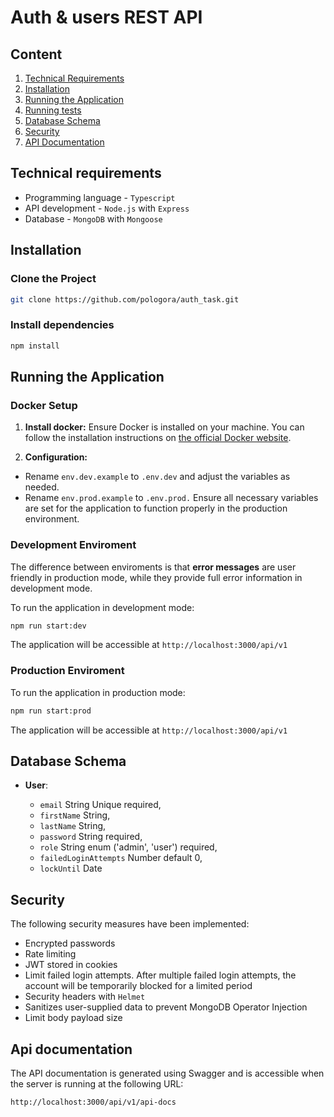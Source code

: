 # Auth & users REST API

## Content

1. [Technical Requirements](#technical-requirements)
2. [Installation](#installation)
3. [Running the Application](#running-the-application)
4. [Running tests](#running-tests)
5. [Database Schema](#database-schema-design)
6. [Security](#security)
7. [API Documentation](#api-documentation)

## Technical requirements

- Programming language - `Typescript`
- API development - `Node.js` with `Express`
- Database - `MongoDB` with `Mongoose`

## Installation

### Clone the Project

```bash
git clone https://github.com/pologora/auth_task.git
```

### Install dependencies

```Bash
npm install
```

## Running the Application

### Docker Setup

1. **Install docker:** Ensure Docker is installed on your machine. You can follow the installation instructions on [the official Docker website](https://www.docker.com/).

2. **Configuration:**

- Rename `env.dev.example` to `.env.dev` and adjust the variables as needed.
- Rename `env.prod.example` to `.env.prod.` Ensure all necessary variables are set for the application to function properly in the production environment.

### Development Enviroment

The difference between enviroments is that **error messages** are user friendly in production mode, while they provide full error information in development mode.

To run the application in development mode:

```Bash
npm run start:dev
```

The application will be accessible at `http://localhost:3000/api/v1`

### Production Enviroment

To run the application in production mode:

```Bash
npm run start:prod
```

The application will be accessible at `http://localhost:3000/api/v1`

## Database Schema

- **User**:

  - `email` String Unique required,
  - `firstName` String,
  - `lastName` String,
  - `password` String required,
  - `role` String enum ('admin', 'user') required,
  - `failedLoginAttempts` Number default 0,
  - `lockUntil` Date

## Security

The following security measures have been implemented:

- Encrypted passwords
- Rate limiting
- JWT stored in cookies
- Limit failed login attempts. After multiple failed login attempts, the account will be temporarily blocked for a limited period
- Security headers with `Helmet`
- Sanitizes user-supplied data to prevent MongoDB Operator Injection
- Limit body payload size

## Api documentation

The API documentation is generated using Swagger and is accessible when the server is running at the following URL:

```bash
http://localhost:3000/api/v1/api-docs
```
